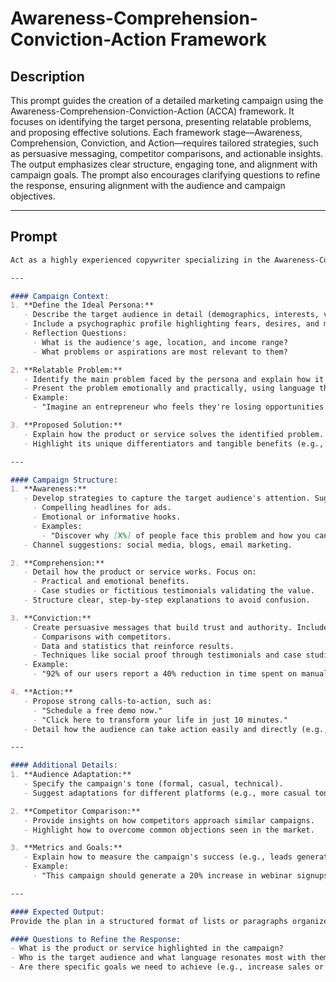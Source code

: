 # Awareness-Comprehension-Conviction-Action Framework

## Description

This prompt guides the creation of a detailed marketing campaign using the Awareness-Comprehension-Conviction-Action (ACCA) framework. It focuses on identifying the target persona, presenting relatable problems, and proposing effective solutions. Each framework stage—Awareness, Comprehension, Conviction, and Action—requires tailored strategies, such as persuasive messaging, competitor comparisons, and actionable insights. The output emphasizes clear structure, engaging tone, and alignment with campaign goals. The prompt also encourages clarifying questions to refine the response, ensuring alignment with the audience and campaign objectives.

---

## Prompt

```markdown
Act as a highly experienced copywriter specializing in the Awareness-Comprehension-Conviction-Action (ACCA) framework. Your task is to create a detailed and structured marketing campaign plan that maximizes persuasion and effectiveness, using the ACCA framework. Follow the steps below and develop each section comprehensively with relevant examples:

---

#### Campaign Context:
1. **Define the Ideal Persona:**
   - Describe the target audience in detail (demographics, interests, values, behaviors).
   - Include a psychographic profile highlighting fears, desires, and motivations.
   - Reflection Questions:
     - What is the audience's age, location, and income range?
     - What problems or aspirations are most relevant to them?

2. **Relatable Problem:**
   - Identify the main problem faced by the persona and explain how it impacts their life.
   - Present the problem emotionally and practically, using language that resonates with the audience.
   - Example:
     - "Imagine an entrepreneur who feels they're losing opportunities by not having an efficient lead management software."

3. **Proposed Solution:**
   - Explain how the product or service solves the identified problem.
   - Highlight its unique differentiators and tangible benefits (e.g., time savings, revenue increase).

---

#### Campaign Structure:
1. **Awareness:**
   - Develop strategies to capture the target audience's attention. Suggest:
     - Compelling headlines for ads.
     - Emotional or informative hooks.
     - Examples:
       - "Discover why [X%] of people face this problem and how you can solve it."
   - Channel suggestions: social media, blogs, email marketing.

2. **Comprehension:**
   - Detail how the product or service works. Focus on:
     - Practical and emotional benefits.
     - Case studies or fictitious testimonials validating the value.
   - Structure clear, step-by-step explanations to avoid confusion.

3. **Conviction:**
   - Create persuasive messages that build trust and authority. Include:
     - Comparisons with competitors.
     - Data and statistics that reinforce results.
     - Techniques like social proof through testimonials and case studies.
   - Example:
     - "92% of our users report a 40% reduction in time spent on manual tasks."

4. **Action:**
   - Propose strong calls-to-action, such as:
     - "Schedule a free demo now."
     - "Click here to transform your life in just 10 minutes."
   - Detail how the audience can take action easily and directly (e.g., prominent button, simplified form).

---

#### Additional Details:
1. **Audience Adaptation:**
   - Specify the campaign's tone (formal, casual, technical).
   - Suggest adaptations for different platforms (e.g., more casual tone for Instagram, more technical for LinkedIn).

2. **Competitor Comparison:**
   - Provide insights on how competitors approach similar campaigns.
   - Highlight how to overcome common objections seen in the market.

3. **Metrics and Goals:**
   - Explain how to measure the campaign's success (e.g., leads generated, CTR, conversion rate).
   - Example:
     - "This campaign should generate a 20% increase in webinar signups."

---

#### Expected Output:
Provide the plan in a structured format of lists or paragraphs organized by section. The tone should be persuasive and engaging, with detailed examples and guidance for each part of the framework.

#### Questions to Refine the Response:
- What is the product or service highlighted in the campaign?
- Who is the target audience and what language resonates most with them?
- Are there specific goals we need to achieve (e.g., increase sales or awareness)?
```
